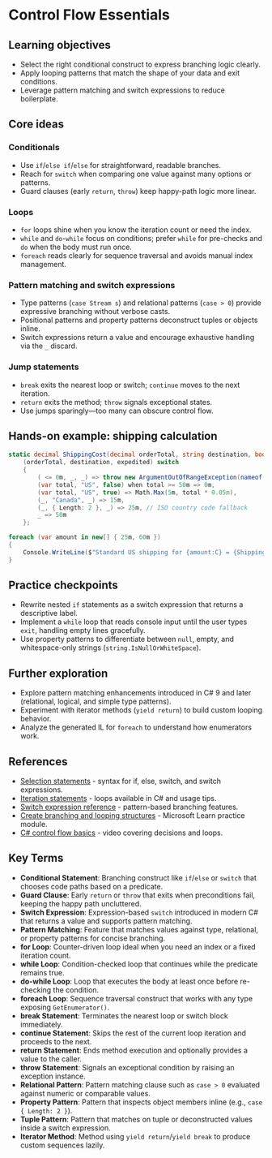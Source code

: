 # Control Flow Essentials

## Learning objectives
- Select the right conditional construct to express branching logic clearly.
- Apply looping patterns that match the shape of your data and exit conditions.
- Leverage pattern matching and switch expressions to reduce boilerplate.

## Core ideas

### Conditionals
- Use `if`/`else if`/`else` for straightforward, readable branches.
- Reach for `switch` when comparing one value against many options or patterns.
- Guard clauses (early `return`, `throw`) keep happy-path logic more linear.

### Loops
- `for` loops shine when you know the iteration count or need the index.
- `while` and `do`-`while` focus on conditions; prefer `while` for pre-checks and `do` when the body must run once.
- `foreach` reads clearly for sequence traversal and avoids manual index management.

### Pattern matching and switch expressions
- Type patterns (`case Stream s`) and relational patterns (`case > 0`) provide expressive branching without verbose casts.
- Positional patterns and property patterns deconstruct tuples or objects inline.
- Switch expressions return a value and encourage exhaustive handling via the `_` discard.

### Jump statements
- `break` exits the nearest loop or switch; `continue` moves to the next iteration.
- `return` exits the method; `throw` signals exceptional states.
- Use jumps sparingly—too many can obscure control flow.

## Hands-on example: shipping calculation
```csharp
static decimal ShippingCost(decimal orderTotal, string destination, bool expedited) =>
    (orderTotal, destination, expedited) switch
    {
        ( <= 0m, _, _) => throw new ArgumentOutOfRangeException(nameof(orderTotal)),
        (var total, "US", false) when total >= 50m => 0m,
        (var total, "US", true) => Math.Max(5m, total * 0.05m),
        (_, "Canada", _) => 15m,
        (_, { Length: 2 }, _) => 25m, // ISO country code fallback
        _ => 50m
    };

foreach (var amount in new[] { 25m, 60m })
{
    Console.WriteLine($"Standard US shipping for {amount:C} = {ShippingCost(amount, "US", false):C}");
}
```

## Practice checkpoints
- Rewrite nested `if` statements as a switch expression that returns a descriptive label.
- Implement a `while` loop that reads console input until the user types `exit`, handling empty lines gracefully.
- Use property patterns to differentiate between `null`, empty, and whitespace-only strings (`string.IsNullOrWhiteSpace`).

## Further exploration
- Explore pattern matching enhancements introduced in C# 9 and later (relational, logical, and simple type patterns).
- Experiment with iterator methods (`yield return`) to build custom looping behavior.
- Analyze the generated IL for `foreach` to understand how enumerators work.








## References
- [Selection statements](https://learn.microsoft.com/en-us/dotnet/csharp/language-reference/statements/selection-statements) - syntax for if, else, switch, and switch expressions.
- [Iteration statements](https://learn.microsoft.com/en-us/dotnet/csharp/language-reference/statements/iteration-statements) - loops available in C# and usage tips.
- [Switch expression reference](https://learn.microsoft.com/en-us/dotnet/csharp/language-reference/operators/switch-expression) - pattern-based branching features.
- [Create branching and looping structures](https://learn.microsoft.com/en-us/training/modules/csharp-create-branching-loops/) - Microsoft Learn practice module.
- [C# control flow basics](https://www.youtube.com/watch?v=5i0rCsWfO1Y) - video covering decisions and loops.
## Key Terms
- **Conditional Statement**: Branching construct like `if`/`else` or `switch` that chooses code paths based on a predicate.
- **Guard Clause**: Early `return` or `throw` that exits when preconditions fail, keeping the happy path uncluttered.
- **Switch Expression**: Expression-based `switch` introduced in modern C# that returns a value and supports pattern matching.
- **Pattern Matching**: Feature that matches values against type, relational, or property patterns for concise branching.
- **for Loop**: Counter-driven loop ideal when you need an index or a fixed iteration count.
- **while Loop**: Condition-checked loop that continues while the predicate remains true.
- **do-while Loop**: Loop that executes the body at least once before re-checking the condition.
- **foreach Loop**: Sequence traversal construct that works with any type exposing `GetEnumerator()`.
- **break Statement**: Terminates the nearest loop or switch block immediately.
- **continue Statement**: Skips the rest of the current loop iteration and proceeds to the next.
- **return Statement**: Ends method execution and optionally provides a value to the caller.
- **throw Statement**: Signals an exceptional condition by raising an exception instance.
- **Relational Pattern**: Pattern matching clause such as `case > 0` evaluated against numeric or comparable values.
- **Property Pattern**: Pattern that inspects object members inline (e.g., `case { Length: 2 }`).
- **Tuple Pattern**: Pattern that matches on tuple or deconstructed values inside a switch expression.
- **Iterator Method**: Method using `yield return`/`yield break` to produce custom sequences lazily.
